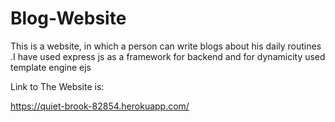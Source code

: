 # Blog-Website
This is a website, in which a person can write blogs about his daily routines .I have used express js as a framework for backend and for  dynamicity used template engine ejs

Link to The Website is:

https://quiet-brook-82854.herokuapp.com/
